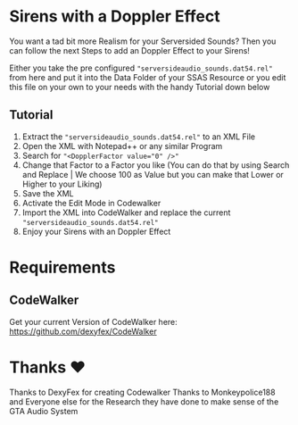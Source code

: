 # Sirens with a Doppler Effect
You want a tad bit more Realism for your Serversided Sounds? Then you can follow the next Steps to add an Doppler Effect to your Sirens!

Either you take the pre configured `"serversideaudio_sounds.dat54.rel"` from here and put it into the Data Folder of your SSAS Resource or you edit this file on your own to your needs with the handy Tutorial down below

## Tutorial

1. Extract the `"serversideaudio_sounds.dat54.rel"` to an XML File
2. Open the XML with Notepad++ or any similar Program
3. Search for `"<DopplerFactor value="0" />"`
4. Change that Factor to a Factor you like (You can do that by using Search and Replace | We choose 100 as Value but you can make that Lower or Higher to your Liking)
5. Save the XML
6. Activate the Edit Mode in Codewalker
7. Import the XML into CodeWalker and replace the current `"serversideaudio_sounds.dat54.rel"`
8. Enjoy your Sirens with an Doppler Effect

# Requirements

## CodeWalker
Get your current Version of CodeWalker here: https://github.com/dexyfex/CodeWalker

# Thanks ❤️

Thanks to DexyFex for creating Codewalker
Thanks to Monkeypolice188 and Everyone else for the Research they have done to make sense of the GTA Audio System
